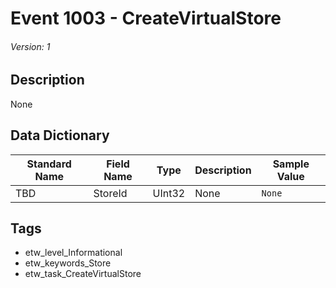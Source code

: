 # Event 1003 - CreateVirtualStore
###### Version: 1

## Description
None

## Data Dictionary
|Standard Name|Field Name|Type|Description|Sample Value|
|---|---|---|---|---|
|TBD|StoreId|UInt32|None|`None`|

## Tags
* etw_level_Informational
* etw_keywords_Store
* etw_task_CreateVirtualStore